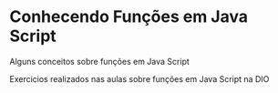 # Conhecendo Funções em Java Script
Alguns conceitos sobre funções em Java Script

Exercicios realizados nas aulas sobre funções em Java Script na DIO
